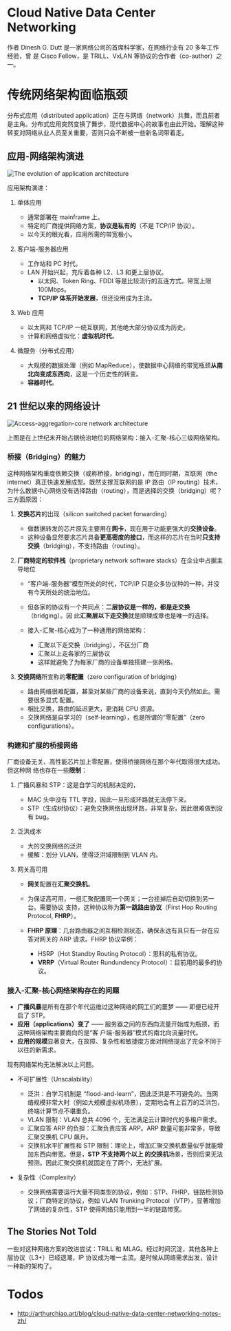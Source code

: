 # Cloud Native Data Center Networking

作者 Dinesh G. Dutt 是一家网络公司的首席科学家，在网络行业有 20 多年工作经验，曾 是 Cisco Fellow，是 TRILL、VxLAN 等协议的合作者（co-author）之一。

# 传统网络架构面临瓶颈

分布式应用（distributed application）正在与网络（network）共舞，而且前者是主角。分布式应用突然变换了舞步，现代数据中心的故事也由此开始。理解这种转变对网络从业人员至关重要，否则只会不断被一些新名词带着走。

## 应用-网络架构演进

![The evolution of application architecture](https://s3.ax1x.com/2021/01/25/sL9d2T.png)

应用架构演进：

1. 单体应用

   - 通常部署在 mainframe 上。
   - 特定的厂商提供网络方案，**协议是私有的**（不是 TCP/IP 协议）。
   - 以今天的眼光看，应用所需的带宽极小。

2. 客户端-服务器应用

   - 工作站和 PC 时代。
   - LAN 开始兴起，充斥着各种 L2、L3 和更上层协议。
     - 以太网、Token Ring、FDDI 等是比较流行的互连方式。带宽上限 100Mbps。
     - **TCP/IP 体系开始发展**，但还没用成为主流。

3. Web 应用

   - 以太网和 TCP/IP 一统互联网，其他绝大部分协议成为历史。
   - 计算和网络虚拟化：**虚拟机时代**。

4. 微服务（分布式应用）

   - 大规模的数据处理（例如 MapReduce），使数据中心网络的带宽瓶颈**从南北向变成东西向**，这是一个历史性的转变。
   - **容器时代**。

## 21 世纪以来的网络设计

![Access-aggregation-core network architecture](https://s3.ax1x.com/2021/01/25/sL9TZd.png)

上图是在上世纪末开始占据统治地位的网络架构：接入-汇聚-核心三级网络架构。

### 桥接（Bridging）的魅力

这种网络架构重度依赖交换（或称桥接，bridging），而在同时期，互联网（the internet）真正快速发展成型。既然支撑互联网的是 IP 路由（IP routing）技术，为什么数据中心网络没有选择路由（routing），而是选择的交换（bridging）呢？三方面原因：

1. **交换芯片**的出现（silicon switched packet forwarding）

   - 做数据转发的芯片原先主要用在**网卡**，现在用于功能更强大的**交换设备**。
   - 这种设备显然要求芯片具备**更高密度的接口**，而这样的芯片在当时**只支持交换**（bridging），不支持路由（routing）。

2. **厂商特定的软件栈**（proprietary network software stacks）在企业中占据主导地位

   - “客户端-服务器”模型所处的时代，TCP/IP 只是众多协议种的一种，并没有今天所处的统治地位。
   - 但各家的协议有一个共同点：**二层协议是一样的，都是走交换**（bridging）。因 此**汇聚层以下走交换**就是顺理成章也是唯一的选择。
   - 接入-汇聚-核心成为了一种通用的网络架构：

     - 汇聚以下走交换（bridging），不区分厂商
     - 汇聚以上走各家的三层协议
     - 这样就避免了为每家厂商的设备单独搭建一张网络。

3. **交换网络**所宣称的**零配置**（zero configuration of bridging）

   - 路由网络很难配置，甚至对某些厂商的设备来说，直到今天仍然如此。需要很多显式 配置。
   - 相比交换，路由的延迟更大，更消耗 CPU 资源。
   - 交换网络是自学习的（self-learning），也是所谓的“零配置”（zero configurations）。

### 构建和扩展的桥接网络

厂商设备无关、高性能芯片加上零配置，使得桥接网络在那个年代取得很大成功。但这种网 络也存在一些**限制**：

1. 广播风暴和 STP：这是自学习的机制决定的，

   - MAC 头中没有 TTL 字段，因此一旦形成环路就无法停下来。
   - STP（生成树协议）：避免交换网络出现环路，非常复杂，因此很难做到没有 bug。

2. 泛洪成本

   - 大的交换网络的泛洪
   - 缓解：划分 VLAN，使得泛洪域限制到 VLAN 内。

3. 网关高可用

   - **网关**配置在**汇聚交换机**。
   - 为保证高可用，一组汇聚配置同一个网关；一台挂掉后自动切换到另一台。需要协议 支持，这种协议称为**第一跳路由协议**（First Hop Routing Protocol, **FHRP**）。
   - **FHRP 原理**：几台路由器之间互相检测状态，确保永远有且只有一台在应答对网关的 ARP 请求。FHRP 协议举例：

     - HSRP（Hot Standby Routing Protocol）：思科的私有协议。
     - **VRRP**（Virtual Router Rundundency Protocol）：目前用的最多的协议。

### 接入-汇聚-核心网络架构存在的问题

- **广播风暴**是所有在那个年代运维过这种网络的网工们的噩梦 —— 即便已经开启了 STP。
- **应用（applications）变了** —— 服务器之间的东西向流量开始成为瓶颈，而这种网络架构主要面向的是“客 户端-服务器”模式的南北向流量时代。
- **应用的规模**显著变大，在故障、复杂性和敏捷度方面对网络提出了完全不同于以往的新需求。

现有网络架构无法解决以上问题。

- 不可扩展性（Unscalability）

  - 泛洪：自学习机制是 “flood-and-learn”，因此泛洪是不可避免的。当网络规模非常大时（例如大规模虚拟机场景），定期地会有上百万的泛洪包，终端计算节点不堪重负。
  - VLAN 限制：VLAN 总共 4096 个，无法满足云计算时代的多租户需求。
  - 汇聚应答 ARP 的负担：汇聚负责应答 ARP。ARP 数量可能非常多，导致汇聚交换机 CPU 飙升。
  - 交换机水平扩展性和 STP 限制：理论上，增加汇聚交换机数量似乎就能增加东西向带宽。但是，**STP 不支持两个以上 的交换机**场景，否则后果无法预测。因此汇聚交换机就固定在了两个，无法扩展。

- 复杂性（Complexity）
  - 交换网络需要运行大量不同类型的协议，例如：STP、FHRP、链路检测协议；厂商特定的协议，例如 VLAN Trunking Protocol（VTP），显著增加了网络的复杂性，STP 使得网络只能用到一半的链路带宽。

## The Stories Not Told

一些对这种网络方案的改进尝试：TRILL 和 MLAG。经过时间沉淀，其他各种上层协议（L3+）已经退潮，IP 协议成为唯一主流。是时候从网络需求出发，设计一种新的架构了。

# Todos

- http://arthurchiao.art/blog/cloud-native-data-center-networking-notes-zh/
